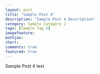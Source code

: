 ```yaml
---
layout: post
title: "Sample Post 4"
description: "Sample Post 4 Description"
category: Sample Category 2
tags: [Sample Tag 2]
imagefeature:
mathjax:
chart:
comments: true
featured: true
---
```


Sample Post 4 text
